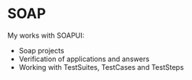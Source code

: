 # SOAP
My works with SOAPUI:
- Soap projects
- Verification of applications and answers
- Working with TestSuites, TestCases and TestSteps
